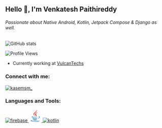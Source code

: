 <h2>Hello 👋, I'm Venkatesh Paithireddy</h2>
<h6>Passionate about Native Android, Kotlin, Jetpack Compose & Django as well.</h6>

![GitHub stats](https://github-readme-stats.vercel.app/api?username=rvenky125&count_private=true&theme=dark)

![Profile Views](https://komarev.com/ghpvc/?username=rvenky125)

- Currently working at [VulcanTechs](https://www.vulcantechs.com/)

<h3 align="left">Connect with me:</h3>
<p align="left">
<a href="https://twitter.com/rajvenky125" target="blank"><img align="center" src="https://raw.githubusercontent.com/rahuldkjain/github-profile-readme-generator/master/src/images/icons/Social/twitter.svg" alt="kasemsm_" height="30" width="40" /></a>
</p>

<h3 align="left">Languages and Tools:</h3>
<p align="left"> <a href="https://firebase.google.com/" target="_blank"> <img src="https://www.vectorlogo.zone/logos/firebase/firebase-icon.svg" alt="firebase" width="40" height="40"/> </a> <a href="https://www.java.com" target="_blank"> <img src="https://raw.githubusercontent.com/devicons/devicon/master/icons/java/java-original.svg" alt="java" width="40" height="40"/> </a> <a href="https://kotlinlang.org" target="_blank"> <img src="https://www.vectorlogo.zone/logos/kotlinlang/kotlinlang-icon.svg" alt="kotlin" width="40" height="40"/>

